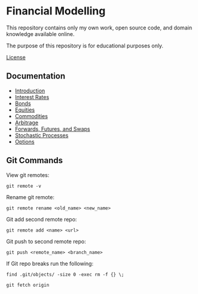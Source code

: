 # Financial Modelling

This repository contains only my own work, open source code, and domain knowledge available online.

The purpose of this repository is for educational purposes only.

[License](license.txt)

## Documentation

- [Introduction](quant-library/documentation/1_introduction.md)
- [Interest Rates](quant-library/documentation/2_interest-rates.md)
- [Bonds](quant-library/documentation/3_bonds.md)
- [Equities](quant-library/documentation/4_equities.md)
- [Commodities](quant-library/documentation/5_commodities.md)
- [Arbitrage](quant-library/documentation/6_arbitrage.md)
- [Forwards, Futures, and Swaps](quant-library/documentation/7_forwards_futures_swaps.md)
- [Stochastic Processes](quant-library/documentation/8_stochastic-processes.md)
- [Options](quant-library/documentation/9_options.md)

## Git Commands

View git remotes:

    git remote -v

Rename git remote:

    git remote rename <old_name> <new_name>

Git add second remote repo:

    git remote add <name> <url>

Git push to second remote repo:

    git push <remote_name> <branch_name>

If Git repo breaks run the following:

    find .git/objects/ -size 0 -exec rm -f {} \;

    git fetch origin

